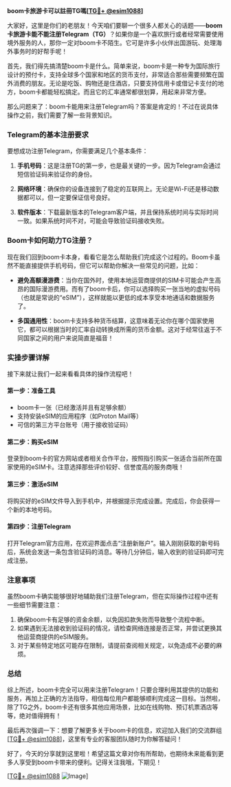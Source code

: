 **boom卡旅游卡可以註冊TG嗎[[TG💪+ @esim1088](https://t.me/s/esim1088)]**

大家好，这里是你们的老朋友！今天咱们要聊一个很多人都关心的话题——**boom卡旅游卡能不能注册Telegram（TG）**？如果你是一个喜欢旅行或者经常需要使用境外服务的人，那你一定对boom卡不陌生。它可是许多小伙伴出国游玩、处理海外事务时的好帮手呢！

首先，我们得先搞清楚boom卡是什么。简单来说，boom卡是一种专为国际旅行设计的预付卡，支持全球多个国家和地区的货币支付，非常适合那些需要频繁在国外消费的朋友。无论是吃饭、购物还是住酒店，只要支持信用卡或借记卡支付的地方，boom卡都能轻松搞定。而且它的汇率通常都很划算，用起来非常方便。

那么问题来了：boom卡能用来注册Telegram吗？答案是肯定的！不过在说具体操作之前，我们需要了解一些背景知识。

### Telegram的基本注册要求

要想成功注册Telegram，你需要满足几个基本条件：

1. **手机号码**：这是注册TG的第一步，也是最关键的一步。因为Telegram会通过短信验证码来验证你的身份。
   
2. **网络环境**：确保你的设备连接到了稳定的互联网上。无论是Wi-Fi还是移动数据都可以，但一定要保证信号良好。

3. **软件版本**：下载最新版本的Telegram客户端，并且保持系统时间与实际时间一致。如果系统时间不对，可能会导致验证码接收失败。

### Boom卡如何助力TG注册？

现在我们回到boom卡本身，看看它是怎么帮助我们完成这个过程的。Boom卡虽然不能直接提供手机号码，但它可以帮助你解决一些常见的问题，比如：

- **避免高额漫游费**：当你在国外时，使用本地运营商提供的SIM卡可能会产生高昂的国际漫游费用。而有了boom卡后，你可以选择购买一张当地的虚拟号码（也就是常说的“eSIM”），这样就能以更低的成本享受本地通话和数据服务了。

- **多国通用性**：boom卡支持多种货币结算，这意味着无论你在哪个国家使用它，都可以根据当时的汇率自动转换成所需的货币金额。这对于经常往返于不同国家之间的用户来说简直是福音！

### 实操步骤详解

接下来就让我们一起来看看具体的操作流程吧！

#### 第一步：准备工具
- boom卡一张（已经激活并且有足够余额）
- 支持安装eSIM的应用程序（如Proton Mail等）
- 可信的第三方平台账号（用于接收验证码）

#### 第二步：购买eSIM
登录到boom卡的官方网站或者相关合作平台，按照指引购买一张适合当前所在国家使用的eSIM卡。注意选择那些评价较好、信誉度高的服务商哦！

#### 第三步：激活eSIM
将购买好的eSIM文件导入到手机中，并根据提示完成设置。完成后，你会获得一个新的本地号码。

#### 第四步：注册Telegram
打开Telegram官方应用，在欢迎界面点击“注册新账户”。输入刚刚获取的新号码后，系统会发送一条包含验证码的消息。等待几分钟后，输入收到的验证码即可完成注册。

### 注意事项

虽然boom卡确实能够很好地辅助我们注册Telegram，但在实际操作过程中还有一些细节需要注意：

1. 确保boom卡有足够的资金余额，以免因扣款失败而导致整个流程中断。
2. 如果遇到无法接收到验证码的情况，请检查网络连接是否正常，并尝试更换其他运营商提供的eSIM服务。
3. 对于某些特定地区可能存在限制，请提前查阅相关规定，以免造成不必要的麻烦。

### 总结

综上所述，boom卡完全可以用来注册Telegram！只要合理利用其提供的功能和服务，再加上正确的方法指导，相信每位用户都能够顺利完成这一目标。当然啦，除了TG之外，boom卡还有很多其他应用场景，比如在线购物、预订机票酒店等等，绝对值得拥有！

最后再次强调一下：想要了解更多关于boom卡的信息，欢迎加入我们的交流群组[[TG💪+ @esim1088](https://t.me/s/esim1088)]，这里有专业的客服团队随时为你解答疑问！

好了，今天的分享就到这里啦！希望这篇文章对你有所帮助，也期待未来能看到更多人享受到boom卡带来的便利。记得关注我哦，下期见！

[[TG💪+ @esim1088](https://t.me/s/esim1088) ![Image](https://i.postimg.cc/4NQfJmqS/Snipaste-2025-05-13-00-14-12.png)]